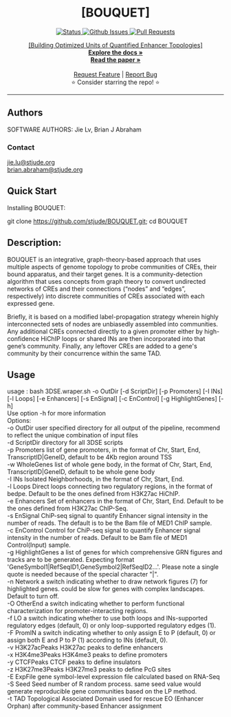 <p align="center">

  <h1 align="center">
    [BOUQUET]
  </h1>

  <p align="center">
   <a href="https://github.com/stjudecloud/bioinformatics-tool-template" target="_blank">
     <img alt="Status"
          src="https://img.shields.io/badge/status-active-success.svg" />
   </a>
   <a href="https://github.com/stjudecloud/bioinformatics-tool-template/issues" target="_blank">
     <img alt="Github Issues"
          src="https://img.shields.io/github/issues/stjudecloud/bioinformatics-tool-template"  />
   </a>
   <a href="https://github.com/stjudecloud/bioinformatics-tool-template/pulls"  target="_blank">
     <img alt="Pull Requests"
          src="https://img.shields.io/github/issues-pr/stjudecloud/bioinformatics-tool-template"  />
  </p>


  <p align="center">
   [Building Optimized Units of Quantified Enhancer Topologies] 
   <br />
   <a href="#"><strong>Explore the docs »</strong></a>
   <br />
   <a href="#"><strong>Read the paper »</strong></a>
   <br />
   <br />
   <a href="https://github.com/stjudecloud/bioinformatics-tool-template/issues/new?assignees=&labels=&template=feature_request.md&title=Descriptive%20Title&labels=enhancement">Request Feature</a>
    | 
   <a href="https://github.com/stjudecloud/bioinformatics-tool-template/issues/new?assignees=&labels=&template=bug_report.md&title=Descriptive%20Title&labels=bug">Report Bug</a>
   <br />
    ⭐ Consider starring the repo! ⭐
   <br />
  </p>
</p>

---
## Authors
SOFTWARE AUTHORS: Jie Lv, Brian J Abraham
### Contact
jie.lu@stjude.org
 <br />
brian.abraham@stjude.org  


## Quick Start
Installing BOUQUET:

git clone https://github.com/stjude/BOUQUET.git; cd BOUQUET

## Description:
BOUQUET is an integrative, graph-theory-based approach that uses
multiple aspects of genome topology to probe communities of CREs, their bound apparatus, and their
target genes. It is a community-detection algorithm that uses concepts from graph theory to convert undirected networks
of CREs and their connections (“nodes” and “edges”, respectively) into discrete communities of CREs
associated with each expressed gene. 

Briefly, it is based on a modified label-propagation strategy wherein highly interconnected sets of nodes are unbiasedly
assembled into communities. Any additional CREs connected directly to a given promoter either by high-confidence HiChIP loops 
or shared INs are then incorporated into that gene’s community. Finally, any leftover CREs are added to a gene's community by their concurrence within the same TAD.


## Usage  

usage : bash 3DSE.wraper.sh -o OutDir [-d ScriptDir] [-p Promoters] [-I INs] [-l Loops] [-e Enhancers] [-s EnSignal] [-c EnControl] [-g HighlightGenes] [-h]
<br />
Use option -h for more information
<br />
    Options:
    <br />
        -o  OutDir              user specified directory for all output of the pipeline, recommend to reflect the unique combination of input files
        <br />
        -d  ScriptDir           directory for all 3DSE scripts
         <br />
        -p  Promoters           list of gene promoters, in the format of Chr, Start, End, TranscriptID|GeneID, default to be 4Kb region around TSS
        <br />
        -w  WholeGenes          list of whole gene body, in the format of Chr, Start, End, TranscriptID|GeneID, default to be whole gene body
        <br />
        -I  INs                 Isolated Neighborhoods, in the format of Chr, Start, End.
        <br />
        -l  Loops               Direct loops connecting two regulatory regions, in the format of bedpe. Default to be the ones defined from H3K27ac HiChIP.
        <br />
        -e  Enhancers           Set of enhancers in the format of Chr, Start, End. Default to be the ones defined from H3K27ac ChIP-Seq.
        <br />
        -s  EnSignal            ChiP-seq signal to quantify Enhancer signal intensity in the number of reads. The default is to be the Bam file of MED1 ChIP sample.
        <br />
        -c  EnControl           Control for ChiP-seq signal to quantify Enhancer signal intensity in the number of reads. Default to be Bam file of MED1 Control(Input) sample.
        <br />
        -g  HighlightGenes      a list of genes for which comprehensive GRN figures and tracks are to be generated. Expecting format 'GeneSymbol1|RefSeqID1,GeneSymbol2|RefSeqID2...'. Please note a single quote is needed because of the special character "|".
        <br />
        -n  Network             a switch indicating whether to draw network figures (7) for highlighted genes. could be slow for genes with complex landscapes. Default to turn off.
        <br />
        -O  OtherEnd            a switch indicating whether to perform functional characterization for promoter-interacting regions.
        <br />
        -f  LO                  a switch indicating whether to use both loops and INs-supported regulatory edges (default, 0) or only loop-supported regulatory edges (1).
        <br />
        -F  PromIN              a switch indicating whether to only assign E to P (default, 0) or assign both E and P to P (1) according to INs (default, 0).
        <br />
        -v  H3K27acPeaks        H3K27ac peaks to define enhancers
        <br />
        -x  H3K4me3Peaks        H3K4me3 peaks to define promoters
        <br />
        -y  CTCFPeaks           CTCF peaks to define insulators
        <br />
        -z  H3K27me3Peaks       H3K27me3 peaks to define PcG sites
        <br />
        -E  ExpFile             gene symbol-level expression file calculated based on RNA-Seq
        <br />
        -S  Seed                Seed number of R random process. same seed value would  generate reproducible gene communities based on the LP method.
        <br />
        -t  TAD                 Topological Associated Domain used for rescue EO (Enhancer Orphan) after community-based Enhancer assignment
        <br />



